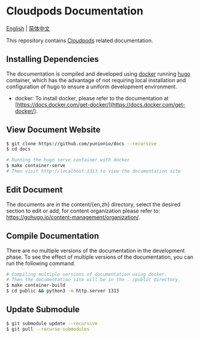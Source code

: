 # Cloudpods Documentation

[English](./README.md) | [简体中文](./README_CN.md)

This repository contains [Cloudpods](https://github.com/yunionio/cloudpods) related documentation.

## Installing Dependencies

The documentation is compiled and developed using [docker](https://docs.docker.com/get-started/overview/) running [hugo](https://gohugo.io/) container, which has the advantage of not requiring local installation and configuration of hugo to ensure a uniform development environment.

- docker: To install docker, please refer to the documentation at [https://docs.docker.com/get-docker/](https://docs.docker.com/get-docker/).

## View Document Website

```bash
$ git clone https://github.com/yunionio/docs --recursive
$ cd docs

# Running the hugo serve container with docker
$ make container-serve
# Then visit http://localhost:1313 to view the documentation site
```

## Edit Document

The documents are in the content/{en,zh} directory, select the desired section to edit or add, for content organization please refer to: https://gohugo.io/content-management/organization/.

## Compile Documentation

There are no multiple versions of the documentation in the development phase. To see the effect of multiple versions of the documentation, you can run the following command.

```bash
# Compiling multiple versions of documentation using docker.
# Then the documentation site will be in the . /public directory.
$ make container-build
$ cd public && python3 -m http.server 1313
```

## Update Submodule

```bash
$ git submodule update --recursive
$ git pull --recurse-submodules
```
